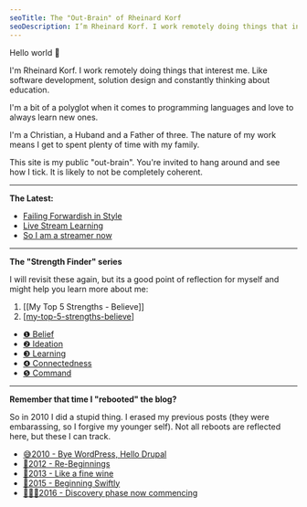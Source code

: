 ```yaml
---
seoTitle: The "Out-Brain" of Rheinard Korf
seoDescription: I’m Rheinard Korf. I work remotely doing things that interest me.
---
```


Hello world 👋

I'm Rheinard Korf. I work remotely doing things that interest me. Like software development, solution design and constantly thinking about education. 

I'm a bit of a polyglot when it comes to programming languages and love to always learn new ones. 

I'm a Christian, a Huband and a Father of three. The nature of my work means I get to spent plenty of time with my family.

This site is my public "out-brain". You're invited to hang around and see how I tick. It is likely to not be completely coherent.

---------------------------------------------

**The Latest:**

* [Failing Forwardish in Style](/posts/failing-forwardish)
* [Live Stream Learning](/posts/live-stream-learning)  
* [So I am a streamer now](/posts/so-i-am-a-streamer-now)  

---------------------------------------------

**The "Strength Finder" series**

I will revisit these again, but its a good point of reflection for myself and might help you learn more about me:

1. [[My Top 5 Strengths - Believe]]
2. [[my-top-5-strengths-believe]]

* [❶ Belief](/ashes/20121021-belief)  
* [❷ Ideation](/ashes/20121022-ideation)  
* [❸ Learning](/ashes/20121023-learning)  
* [❹ Connectedness](/ashes/20121024-connectedness)  
* [❺ Command](/ashes/20121025-command)  

---------------------------------------------
**Remember that time I "rebooted" the blog?**

So in 2010 I did a stupid thing. I erased my previous posts (they were embarassing, so I forgive my younger self). Not all reboots are reflected here, but these I can track.

* [😅2010 - Bye WordPress, Hello Drupal](/ashes/20100619-bye-wordpress-hello-drupal)  
* [💪2012 - Re-Beginnings](/ashes/20121017-re-beginnings)  
* [🍷2013 - Like a fine wine](/ashes/20130301-like-a-fine-wine)  
* [🐆2015 - Beginning Swiftly](/ashes/20151205-beginning-swiftly)  
* [🕵🏻‍♂️2016 - Discovery phase now commencing](/ashes/20170201-commence-discovery-phase)  

[//begin]: # "Autogenerated link references for markdown compatibility"
[my-top-5-strengths-believe]: my-top-5-strengths-believe "my-top-5-strengths-believe"
[//end]: # "Autogenerated link references"
